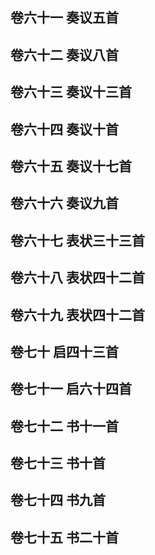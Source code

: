 ## 卷六十一 奏议五首



## 卷六十二 奏议八首



## 卷六十三 奏议十三首




## 卷六十四 奏议十首



## 卷六十五 奏议十七首




## 卷六十六 奏议九首



## 卷六十七 表状三十三首



## 卷六十八 表状四十二首



## 卷六十九 表状四十二首


## 卷七十 启四十三首


## 卷七十一 启六十四首


## 卷七十二 书十一首



## 卷七十三 书十首




## 卷七十四 书九首




## 卷七十五 书二十首